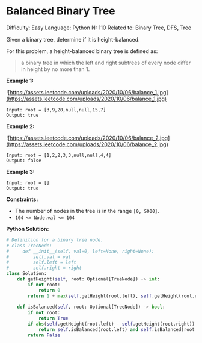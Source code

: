 # Balanced Binary Tree

Difficulty: Easy
Language: Python
N: 110
Related to: Binary Tree, DFS, Tree

Given a binary tree, determine if it is height-balanced.

For this problem, a height-balanced binary tree is defined as:

> a binary tree in which the left and right subtrees of every node differ in height by no more than 1.
> 

**Example 1:**

![https://assets.leetcode.com/uploads/2020/10/06/balance_1.jpg](https://assets.leetcode.com/uploads/2020/10/06/balance_1.jpg)

```
Input: root = [3,9,20,null,null,15,7]
Output: true

```

**Example 2:**

![https://assets.leetcode.com/uploads/2020/10/06/balance_2.jpg](https://assets.leetcode.com/uploads/2020/10/06/balance_2.jpg)

```
Input: root = [1,2,2,3,3,null,null,4,4]
Output: false

```

**Example 3:**

```
Input: root = []
Output: true

```

**Constraints:**

- The number of nodes in the tree is in the range `[0, 5000]`.
- `104 <= Node.val <= 104`

**Python Solution:**

```python
# Definition for a binary tree node.
# class TreeNode:
#     def __init__(self, val=0, left=None, right=None):
#         self.val = val
#         self.left = left
#         self.right = right
class Solution:
    def getHeight(self, root: Optional[TreeNode]) -> int:
        if not root:
            return 0
        return 1 + max(self.getHeight(root.left), self.getHeight(root.right))
    
    def isBalanced(self, root: Optional[TreeNode]) -> bool:
        if not root:
            return True
        if abs(self.getHeight(root.left) - self.getHeight(root.right)) <= 1:
            return self.isBalanced(root.left) and self.isBalanced(root.right)
        return False
```